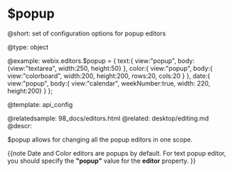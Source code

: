 $popup
=============


@short: set of configuration options for popup editors

@type: object

@example:
   webix.editors.$popup = {
        text:{
            view:"popup", 
            body:{view:"textarea", width:250, height:50}
        },
        color:{
            view:"popup",
            body:{ view:"colorboard", width:200, height:200, rows:20, cols:20 }
        },
        date:{
            view:"popup",
            body:{ view:"calendar", weekNumber:true, width: 220, height:200}
        }
    };

@template:	api_config

@relatedsample: 
	98_docs/editors.html
@related:
	desktop/editing.md
@descr:

$popup allows for changing all the popup editors in one scope. 

{{note
Date and Color editors are popups by default. For text popup editor, you should specify the **"popup"** value for the **editor** property. 
}}


